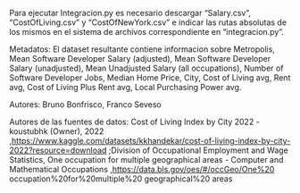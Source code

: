 Para ejecutar Integracion.py es necesario descargar “Salary.csv”, “CostOfLiving.csv” y “CostOfNewYork.csv” e indicar las rutas absolutas de los mismos en el sistema de archivos correspondiente en “integracion.py”. 

Metadatos: El dataset resultante contiene informacion sobre Metropolis, Mean Software Developer Salary (adjusted), Mean Software Developer Salary (unadjusted), Mean Unadjusted Salary (all occupations), Number of Software Developer Jobs, Median Home Price, City, Cost of Living avg, Rent avg, Cost of Living Plus Rent avg, Local Purchasing Power avg.

Autores: Bruno Bonfrisco, Franco Seveso

Autores de las fuentes de datos: 
Cost of Living Index by City 2022 - koustubhk (Owner), 2022 ,https://www.kaggle.com/datasets/kkhandekar/cost-of-living-index-by-city-2022?resource=download
;Division of Occupational Employment and Wage Statistics, One occupation for multiple geographical areas - Computer and Mathematical Occupations ,https://data.bls.gov/oes/#/occGeo/One%20 occupation%20for%20multiple%20 geographical%20 areas
